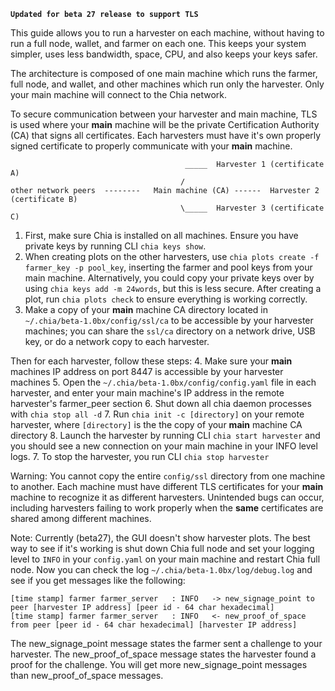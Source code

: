 **`Updated for beta 27 release to support TLS`**

This guide allows you to run a harvester on each machine, without having to run a full node, wallet, and farmer on each one. This keeps your system simpler, uses less bandwidth, space, CPU, and also keeps your keys safer.

The architecture is composed of one main machine which runs the farmer, full node, and wallet, and other machines which run only the harvester. Only your main machine will connect to the Chia network.

To secure communication between your harvester and main machine, TLS is used where your **main** machine will be the private Certification Authority (CA) that signs all certificates. Each harvesters must have it's own properly signed certificate to properly communicate with your **main** machine.

```                                          
                                       _____  Harvester 1 (certificate A)
                                      /
other network peers  --------   Main machine (CA) ------  Harvester 2 (certificate B)
                                      \_____  Harvester 3 (certificate C)
```
1. First, make sure Chia is installed on all machines. Ensure you have private keys by running CLI `chia keys show`. 
2. When creating plots on the other harvesters, use `chia plots create -f farmer_key -p pool_key`, inserting the farmer and pool keys from your main machine. Alternatively, you could copy your private keys over by using `chia keys add -m 24words`, but this is less secure. After creating a plot, run `chia plots check` to ensure everything is working correctly.
3. Make a copy of your **main** machine CA directory located in `~/.chia/beta-1.0bx/config/ssl/ca` to be accessible by your harvester machines; you can share the `ssl/ca` directory on a network drive, USB key, or do a network copy to each harvester.

Then for each harvester, follow these steps:
4. Make sure your **main** machines IP address on port 8447 is accessible by your harvester machines
5. Open the `~/.chia/beta-1.0bx/config/config.yaml` file in each harvester, and enter your main machine's IP address in the remote harvester's farmer_peer section
6. Shut down all chia daemon processes with `chia stop all -d`
7. Run `chia init -c [directory]` on your remote harvester, where `[directory]` is the the copy of your **main** machine CA directory
8. Launch the harvester by running CLI `chia start harvester` and you should see a new connection on your main machine in your INFO level logs.
7. To stop the harvester, you run CLI `chia stop harvester`

Warning:
You cannot copy the entire `config/ssl` directory from one machine to another. Each machine must have different TLS certificates for your **main** machine to recognize it as different harvesters. Unintended bugs can occur, including harvesters failing to work properly when the **same** certificates are shared among different machines.

Note:
Currently (beta27), the GUI doesn't show harvester plots. The best way to see if it's working is shut down Chia full node and set your logging level to `INFO` in your `config.yaml` on your main machine and restart Chia full node. Now you can check the log `~/.chia/beta-1.0bx/log/debug.log` and see if you get messages like the following:
```
[time stamp] farmer farmer_server   : INFO   -> new_signage_point to peer [harvester IP address] [peer id - 64 char hexadecimal]
[time stamp] farmer farmer_server   : INFO   <- new_proof_of_space from peer [peer id - 64 char hexadecimal] [harvester IP address]
```

The new_signage_point message states the farmer sent a challenge to your harvester. The new_proof_of_space message states the harvester found a proof for the challenge. You will get more new_signage_point messages than new_proof_of_space messages.
